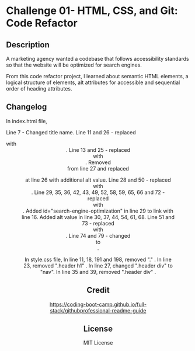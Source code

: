 # Challenge 01- HTML, CSS, and Git: Code Refactor

## Description

A marketing agency wanted a codebase that follows accessibility standards so that the website will be optimized for search engines.

From this code refactor project, I learned about semantic HTML elements, a logical structure of elements, alt attributes for accessible and sequential order of heading attributes.


## Changelog

In index.html file,

Line 7 - Changed title name.
Line 11 and 26 - replaced <div> with <header>.
Line 13 and 25 - replaced <div> with <nav>.
Removed <div> from line 27 and replaced <figure> at line 26 with additional alt value.
Line 28 and 50 - replaced <div> with <main>.
Line 29, 35, 36, 42, 43, 49, 52, 58, 59, 65, 66 and 72 - replaced <div> with <section>.
Added id="search-engine-optimization" in line 29 to link with line 16.
Added alt value in line 30, 37, 44, 54, 61, 68.
Line 51 and 73 - replaced <div> with <aside>.
Line 74 and 79 - changed <div> to <footer>.

In style.css file,
In line 11, 18, 191 and 198, removed "." .
In line 23, removed ".header h1" .
In line 27, changed ".header div" to "nav".
In line 35 and 39, removed ".header div" .

## Credit

https://coding-boot-camp.github.io/full-stack/githubprofessional-readme-guide

## License

MIT License










